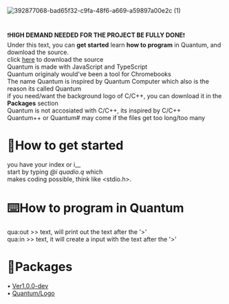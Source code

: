 ![392877068-bad65f32-c9fa-48f6-a669-a59897a00e2c (1)](https://github.com/user-attachments/assets/9dd0d22b-2575-414e-b54f-199d084e137a)



# 
❗**HIGH DEMAND NEEDED FOR THE PROJECT BE FULLY DONE**❗<br />
Under this text, you can **get started** learn **how to program** in Quantum, and download the source. <br />
click [here](https://github.com/seba495g/Quantum#packages) to download the source <br />
Quantum is made with JavaScript and TypeScript <br />
Quantum originaly would've been a tool for Chromebooks <br />
The name Quantum is inspired by Quantum Computer which also is the reason its called Quantum <br />
if you need/want the background logo of C/C++, you can download it in the **Packages** section <br />
Quantum is not accosiated with C/C++, its inspired by C/C++ <br />
Quantum++ or Quantum# may come if the files get too long/too many <br />

# 🚀How to get started
  you have your index or i__ <br />
  start by typing *@i quadio.q* which <br />
  makes coding possible, think like <stdio.h>. <br />

# ⌨️How to program in Quantum
  qua:out >> text, will print out the text after the '>' <br />
  qua:in >> text, it will create a input with the text after the '>' <br />


# 📂Packages
 • [Ver1.0.0-dev](https://github.com/seba495g/Quantum/releases/tag/Quantum%2Fv1.0.0) <br />
 • [Quantum/Logo](https://github.com/seba495g/Quantum/releases/tag/Quantum%2Fbackground_-logo)
